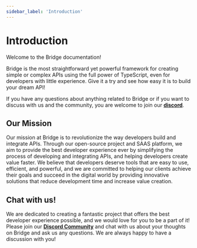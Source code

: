 ```yaml
---
sidebar_label: 'Introduction'
---
```


# Introduction

Welcome to the Bridge documentation!

Bridge is the most straightforward yet powerful framework for creating simple or complex APIs using the full power of TypeScript, even for developers with little experience. Give it a try and see how easy it is to build your dream API!

If you have any questions about anything related to Bridge or if you want to discuss with us and the community, you are welcome to join our **[discord](https://discord.gg/yxjrwm7Bfr)**.

## Our Mission

Our mission at Bridge is to revolutionize the way developers build and integrate APIs. Through our open-source project and SAAS platform, we aim to provide the best developer experience ever by simplifying the process of developing and integrating APIs, and helping developers create value faster. We believe that developers deserve tools that are easy to use, efficient, and powerful, and we are committed to helping our clients achieve their goals and succeed in the digital world by providing innovative solutions that reduce development time and increase value creation.

## Chat with us!

We are dedicated to creating a fantastic project that offers the best developer experience possible, and we would love for you to be a part of it! Please join our **[Discord Community](https://discord.gg/yxjrwm7Bfr)** and chat with us about your thoughts on Bridge and ask us any questions. We are always happy to have a discussion with you!

<!-- ## Coming soon

We are excited to announce that the beta of our platform, which allows you to automatically generate complete documentation for your Bridge project and full typed input/output client code in any language, is launching soon. If you want to be one of the first to try it out, join our **[Discord Community](https://discord.gg/yxjrwm7Bfr)** and sign up for the beta!"

 -->
